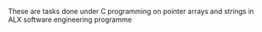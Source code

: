These are tasks done under C programming on pointer arrays and strings in ALX software engineering programme
